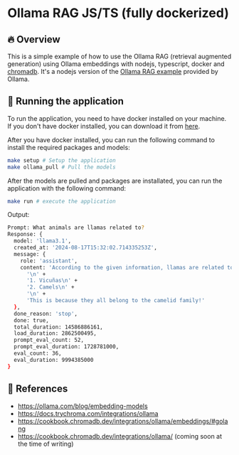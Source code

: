 # Ollama RAG JS/TS (fully dockerized)

## 🔥 Overview

This is a simple example of how to use the Ollama RAG (retrieval augmented generation) using Ollama embeddings with nodejs, typescript, docker and [chromadb](https://docs.trychroma.com/).
It's a nodejs version of the [Ollama RAG example](https://ollama.com/blog/embedding-models) provided by Ollama.

## 🔨 Running the application

To run the application, you need to have docker installed on your machine. If you don't have docker installed, you can download it from [here](https://docs.docker.com/get-docker/).

After you have docker installed, you can run the following command to install the required packages and models:

```bash
make setup # Setup the application
make ollama_pull # Pull the models
```

After the models are pulled and packages are installated, you can run the application with the following command:

```bash
make run # execute the application
```

Output:

```bash
Prompt: What animals are llamas related to?
Response: {
  model: 'llama3.1',
  created_at: '2024-08-17T15:32:02.714335253Z',
  message: {
    role: 'assistant',
    content: 'According to the given information, llamas are related to:\n' +
      '\n' +
      '1. Vicuñas\n' +
      '2. Camels\n' +
      '\n' +
      'This is because they all belong to the camelid family!'
  },
  done_reason: 'stop',
  done: true,
  total_duration: 14586886161,
  load_duration: 2862500495,
  prompt_eval_count: 52,
  prompt_eval_duration: 1728781000,
  eval_count: 36,
  eval_duration: 9994385000
}
```

## 🔭 References

* <https://ollama.com/blog/embedding-models>
* <https://docs.trychroma.com/integrations/ollama>
* <https://cookbook.chromadb.dev/integrations/ollama/embeddings/#golang>
* <https://cookbook.chromadb.dev/integrations/ollama/> (coming soon at the time of writing)
